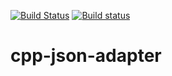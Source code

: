 [![Build Status](https://travis-ci.org/systelab/cpp-json-adapter.svg?branch=master)](https://travis-ci.org/systelab/cpp-json-adapter)
[![Build status](https://ci.appveyor.com/api/projects/status/f0jrfsry619jmfpf?svg=true)](https://ci.appveyor.com/project/joaquimvila/cpp-json-adapter)

# cpp-json-adapter


